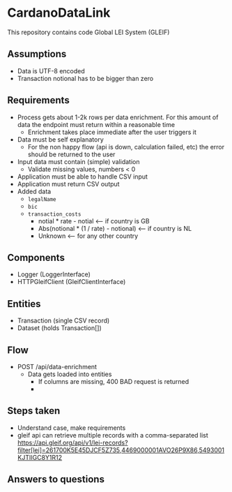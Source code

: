 # CardanoDataLink
This repository contains code Global LEI System (GLEIF)

## Assumptions
- Data is UTF-8 encoded
- Transaction notional has to be bigger than zero


## Requirements
- Process gets about 1-2k rows per data enrichment. For this amount of data the endpoint must return within a reasonable time
  - Enrichment takes place immediate after the user triggers it
- Data must be self explanatory
  - For the non happy flow (api is down, calculation failed, etc) the error should be returned to the user
- Input data must contain (simple) validation
  - Validate missing values, numbers < 0
- Application must be able to handle CSV input
- Application must return CSV output
- Added data
  - `legalName`
  - `bic`
  - `transaction_costs`
    - notial * rate - notial <-- if country is GB
    - Abs(notional * (1 / rate) - notional) <-- if country is NL
    - Unknown <-- for any other country


## Components
- Logger (LoggerInterface)
- HTTPGleifClient (GleifClientInterface)


## Entities
- Transaction (single CSV record)
- Dataset (holds Transaction[])

## Flow
- POST /api/data-enrichment
  - Data gets loaded into entities
    - If columns are missing, 400 BAD request is returned
    - 

## Steps taken
- Understand case, make requirements
- gleif api can retrieve multiple records with a comma-separated list https://api.gleif.org/api/v1/lei-records?filter[lei]=261700K5E45DJCF5Z735,4469000001AVO26P9X86,5493001KJTIIGC8Y1R12


## Answers to questions
